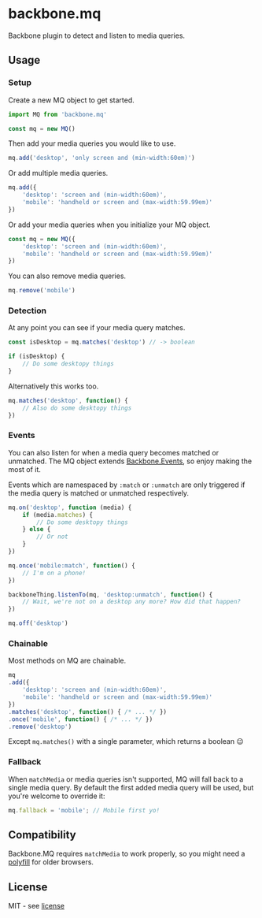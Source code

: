 # backbone.mq

Backbone plugin to detect and listen to media queries.

## Usage

### Setup

Create a new MQ object to get started.

```js
import MQ from 'backbone.mq'

const mq = new MQ()
```

Then add your media queries you would like to use.

```js
mq.add('desktop', 'only screen and (min-width:60em)')
```

Or add multiple media queries.

```js
mq.add({
	'desktop': 'screen and (min-width:60em)',
	'mobile': 'handheld or screen and (max-width:59.99em)'
})
```

Or add your media queries when you initialize your MQ object.

```js
const mq = new MQ({
	'desktop': 'screen and (min-width:60em)',
	'mobile': 'handheld or screen and (max-width:59.99em)'
})
```

You can also remove media queries.

```js
mq.remove('mobile')
```

### Detection

At any point you can see if your media query matches.

```js
const isDesktop = mq.matches('desktop') // -> boolean

if (isDesktop) {
	// Do some desktopy things
}
```

Alternatively this works too.

```js
mq.matches('desktop', function() {
	// Also do some desktopy things
})
```

### Events

You can also listen for when a media query becomes matched or unmatched. The MQ object extends [Backbone.Events](http://backbonejs.org/#Events), so enjoy making the most of it.

Events which are namespaced by `:match` or `:unmatch` are only triggered if the media query is matched or unmatched respectively.

```js
mq.on('desktop', function (media) {
	if (media.matches) {
		// Do some desktopy things
	} else {
		// Or not
	}
})

mq.once('mobile:match', function() {
	// I'm on a phone!
})

backboneThing.listenTo(mq, 'desktop:unmatch', function() {
	// Wait, we're not on a desktop any more? How did that happen?
})

mq.off('desktop')
```

### Chainable

Most methods on MQ are chainable.

```js
mq
.add({
	'desktop': 'screen and (min-width:60em)',
	'mobile': 'handheld or screen and (max-width:59.99em)'
})
.matches('desktop', function() { /* ... */ })
.once('mobile', function() { /* ... */ })
.remove('desktop')
```

Except `mq.matches()` with a single parameter, which returns a boolean :wink:

### Fallback

When `matchMedia` or media queries isn't supported, MQ will fall back to a single media query. By default the first added media query will be used, but you're welcome to override it:

```js
mq.fallback = 'mobile'; // Mobile first yo!
```

## Compatibility

Backbone.MQ requires `matchMedia` to work properly, so you might need a [polyfill](https://github.com/paulirish/matchMedia.js/) for older browsers.

## License

MIT - see [license](license)
